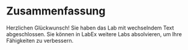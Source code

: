 # Zusammenfassung

Herzlichen Glückwunsch! Sie haben das Lab mit wechselndem Text abgeschlossen. Sie können in LabEx weitere Labs absolvieren, um Ihre Fähigkeiten zu verbessern.
